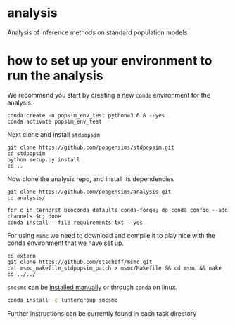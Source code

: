 # analysis
Analysis of inference methods on standard population models

# how to set up your environment to run the analysis
We recommend you start by creating a new `conda` environment for the analysis. 

```
conda create -n popsim_env_test python=3.6.8 --yes
conda activate popsim_env_test
```

Next clone and install `stdpopsim`
```
git clone https://github.com/popgensims/stdpopsim.git
cd stdpopsim
python setup.py install
cd ..
```

Now clone the analysis repo, and install its dependencies
```
git clone https://github.com/popgensims/analysis.git
cd analysis/

for c in terhorst bioconda defaults conda-forge; do conda config --add channels $c; done
conda install --file requirements.txt --yes
````

For using `msmc` we need to download and compile it to play nice
with the conda environment that we have set up.
```
cd extern
git clone https://github.com/stschiff/msmc.git
cat msmc_makefile_stdpopsim_patch > msmc/Makefile && cd msmc && make
cd ../../
```

`smcsmc` can be [installed manually](https://github.com/luntergroup/smcsmc) or through `conda` on linux. 

```sh
conda install -c luntergroup smcsmc 
```

Further instructions can be currently found in each task directory
